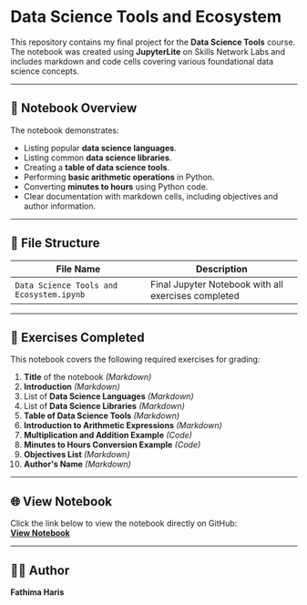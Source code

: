 # Data Science Tools and Ecosystem

This repository contains my final project for the **Data Science Tools** course.  
The notebook was created using **JupyterLite** on Skills Network Labs and includes markdown and code cells covering various foundational data science concepts.

---

## 📖 Notebook Overview

The notebook demonstrates:

- Listing popular **data science languages**.
- Listing common **data science libraries**.
- Creating a **table of data science tools**.
- Performing **basic arithmetic operations** in Python.
- Converting **minutes to hours** using Python code.
- Clear documentation with markdown cells, including objectives and author information.

---

## 📂 File Structure

| File Name                              | Description                           |
|--------------------------------------|---------------------------------------|
| `Data Science Tools and Ecosystem.ipynb` | Final Jupyter Notebook with all exercises completed |

---

## 📝 Exercises Completed
This notebook covers the following required exercises for grading:

1. **Title** of the notebook *(Markdown)*  
2. **Introduction** *(Markdown)*  
3. List of **Data Science Languages** *(Markdown)*  
4. List of **Data Science Libraries** *(Markdown)*  
5. **Table of Data Science Tools** *(Markdown)*  
6. **Introduction to Arithmetic Expressions** *(Markdown)*  
7. **Multiplication and Addition Example** *(Code)*  
8. **Minutes to Hours Conversion Example** *(Code)*  
9. **Objectives List** *(Markdown)*  
10. **Author's Name** *(Markdown)*  

---

## 🌐 View Notebook
Click the link below to view the notebook directly on GitHub:  
[**View Notebook**](./Data%20Science%20Tools%20and%20Ecosystem.ipynb)

---

## 👩‍💻 Author
**Fathima Haris**
